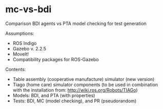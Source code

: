 # mc-vs-bdi
Comparison BDI agents vs PTA model checking for test generation

Assumptions:
- ROS Indigo
- Gazebo v. 2.2.5
- MoveIt!
- Compatibility packages for ROS-Gazebo

Contents:
- Table assembly (cooperative manufacture) simulator (new version)
- Tiago (home care) simulator components (to be used in combination with the installation from: http://wiki.ros.org/Robots/TIAGo)
- Models: BDI, and PTA (with properties)
- Tests: BDI, MC (model checking), and PR (pseudorandom)
